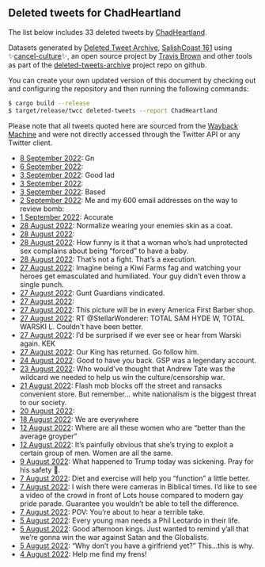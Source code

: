 ## Deleted tweets for ChadHeartland

The list below includes 33 deleted tweets by
[ChadHeartland](https://twitter.com/ChadHeartland).



Datasets generated by [Deleted Tweet Archive](https://twitter.com/deletedtweet161), 
[SalishCoast 161](https://twitter.com/SalishCoastA) using 
✨[cancel-culture](https://github.com/travisbrown/cancel-culture)✨, an open source project by 
[Travis Brown](https://twitter.com/travisbrown) and other tools as part of the 
[deleted-tweets-archive](https://github.com/salcoast/deleted-tweets-archive/) project repo on github.

You can create your own updated version of this document by checking out and configuring the
repository and then running the following commands:

```bash
$ cargo build --release
$ target/release/twcc deleted-tweets --report ChadHeartland
```

Please note that all tweets quoted here are sourced from the
[Wayback Machine](https://web.archive.org) and were not directly accessed through the Twitter API or
any Twitter client.

* [ 8 September 2022](https://web.archive.org/web/20220908020001/https://twitter.com/ChadHeartland/status/1567693544143421451): Gn <!--1567693544143421451-->
* [ 6 September 2022](https://web.archive.org/web/20220906154706/https://twitter.com/ChadHeartland/status/1567177226264711169):  <!--1567177226264711169-->
* [ 3 September 2022](https://web.archive.org/web/20220903025119/https://twitter.com/ChadHeartland/status/1565895019743137792): Good lad <!--1565895019743137792-->
* [ 3 September 2022](https://web.archive.org/web/20220903024614/https://twitter.com/ChadHeartland/status/1565893229752500225):  <!--1565893559647076353-->
* [ 3 September 2022](https://web.archive.org/web/20220903024614/https://twitter.com/ChadHeartland/status/1565893229752500225): Based <!--1565893229752500225-->
* [ 2 September 2022](https://web.archive.org/web/20220902055433/https://twitter.com/ChadHeartland/status/1565497264646283265): Me and my 600 email addresses on the way to review bomb: <!--1565497264646283265-->
* [ 1 September 2022](https://web.archive.org/web/20220901100028/https://twitter.com/ChadHeartland/status/1565196525348823041): Accurate <!--1565196525348823041-->
* [28 August 2022](https://web.archive.org/web/20220828204237/https://twitter.com/ChadHeartland/status/1563967213828247552): Normalize wearing your enemies skin as a coat. <!--1563967213828247552-->
* [28 August 2022](https://web.archive.org/web/20220828170024/https://twitter.com/ChadHeartland/status/1563934191686918145):  <!--1563934191686918145-->
* [28 August 2022](https://web.archive.org/web/20220828190745/https://twitter.com/ChadHeartland/status/1563912597220593664): How funny is it that a woman who’s had unprotected sex complains about being “forced” to have a baby. <!--1563912597220593664-->
* [28 August 2022](https://web.archive.org/web/20220828000819/https://twitter.com/ChadHeartland/status/1563679351329017856): That’s not a fight. That’s a execution. <!--1563679351329017856-->
* [27 August 2022](https://web.archive.org/web/20220827195901/https://twitter.com/ChadHeartland/status/1563616690432528384): Imagine being a Kiwi Farms fag and watching your heroes get emasculated and humiliated. Your guy didn’t even throw a single punch. <!--1563616690432528384-->
* [27 August 2022](https://web.archive.org/web/20220828214822/https://twitter.com/ChadHeartland/status/1563615780335280129): Gunt Guardians vindicated. <!--1563615780335280129-->
* [27 August 2022](https://web.archive.org/web/20220827195259/https://twitter.com/ChadHeartland/status/1563615239475789824):  <!--1563615239475789824-->
* [27 August 2022](https://web.archive.org/web/20220827195023/https://twitter.com/ChadHeartland/status/1563614765187928064): This picture will be in every America First Barber shop. <!--1563614765187928064-->
* [27 August 2022](https://web.archive.org/web/20220827194813/https://twitter.com/ChadHeartland/status/1563614381086494721): RT @StellarWonderer: TOTAL SAM HYDE W, TOTAL WARSKI L.   Couldn't have been better. <!--1563614381086494721-->
* [27 August 2022](https://web.archive.org/web/20220827194808/https://twitter.com/ChadHeartland/status/1563614086276886529): I’d be surprised if we ever see or hear from Warski again. KEK <!--1563614086276886529-->
* [27 August 2022](https://web.archive.org/web/20220827044335/https://twitter.com/ChadHeartland/status/1563386628353040384): Our King has returned. Go follow him. <!--1563386628353040384-->
* [24 August 2022](https://web.archive.org/web/20220824003339/https://twitter.com/ChadHeartland/status/1562236315760005120): Good to have you back. GSP was a legendary account. <!--1562236315760005120-->
* [23 August 2022](https://web.archive.org/web/20220823015957/https://twitter.com/ChadHeartland/status/1561895729634967555): Who would’ve thought that Andrew Tate was the wildcard we needed to help us win the culture/censorship war. <!--1561895729634967555-->
* [21 August 2022](https://web.archive.org/web/20220821204916/https://twitter.com/ChadHeartland/status/1561413227636039681): Flash mob blocks off the street and ransacks convenient store. But remember… white nationalism is the biggest threat to our society. <!--1561413227636039681-->
* [20 August 2022](https://web.archive.org/web/20220820233623/https://twitter.com/ChadHeartland/status/1561034066425692160):  <!--1561034066425692160-->
* [18 August 2022](https://web.archive.org/web/20220819005042/https://twitter.com/ChadHeartland/status/1560126364950331397): We are everywhere <!--1560126364950331397-->
* [12 August 2022](https://web.archive.org/web/20220812052121/https://twitter.com/ChadHeartland/status/1557913373584592897): Where are all these women who are “better than the average groyper” <!--1557913373584592897-->
* [12 August 2022](https://web.archive.org/web/20220812031725/https://twitter.com/ChadHeartland/status/1557890473829736449): It’s painfully obvious that she’s trying to exploit a certain group of men. Women are all the same. <!--1557890473829736449-->
* [ 9 August 2022](https://web.archive.org/web/20220809012746/https://twitter.com/ChadHeartland/status/1556814246931054593): What happened to Trump today was sickening. Pray for his safety 🙏. <!--1556814246931054593-->
* [ 7 August 2022](https://web.archive.org/web/20220807165656/https://twitter.com/ChadHeartland/status/1556318433628884995): Diet and exercise will help you “function” a little better. <!--1556318433628884995-->
* [ 7 August 2022](https://web.archive.org/web/20220807163049/https://twitter.com/ChadHeartland/status/1556316734340087809): I wish there were cameras in Biblical times. I’d like to see a video of the crowd in front of Lots house compared to modern gay pride parade. Guarantee you wouldn’t be able to tell the difference. <!--1556316734340087809-->
* [ 7 August 2022](https://web.archive.org/web/20220807195614/https://twitter.com/ChadHeartland/status/1556291597389676544): POV: You’re about to hear a terrible take. <!--1556291597389676544-->
* [ 5 August 2022](https://web.archive.org/web/20220806021050/https://twitter.com/ChadHeartland/status/1555687856999391234): Every young man needs a Phil Leotardo in their life. <!--1555687856999391234-->
* [ 5 August 2022](https://web.archive.org/web/20220806083614/https://twitter.com/ChadHeartland/status/1555684989924249600): Good afternoon kings. Just wanted to remind y’all that we’re gonna win the war against Satan and the Globalists. <!--1555684989924249600-->
* [ 5 August 2022](https://web.archive.org/web/20220805135844/https://twitter.com/ChadHeartland/status/1555553897690824705): “Why don’t you have a girlfriend yet?”   This…this is why. <!--1555553897690824705-->
* [ 4 August 2022](https://web.archive.org/web/20220804215828/https://twitter.com/ChadHeartland/status/1555311593218625536): Help me find my frens! <!--1555311593218625536-->
